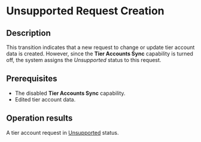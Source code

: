# Unsupported Request Creation
## Description
This transition indicates that a new request to change or update tier account data is created. However, since the **Tier Accounts Sync** capability is turned off, the system assigns the *Unsupported* status to this request.
## Prerequisites
* The disabled **Tier Accounts Sync** capability.
* Edited tier account data.

## Operation results
A tier account request in [Unsupported](s-b-unsupported.html) status.
